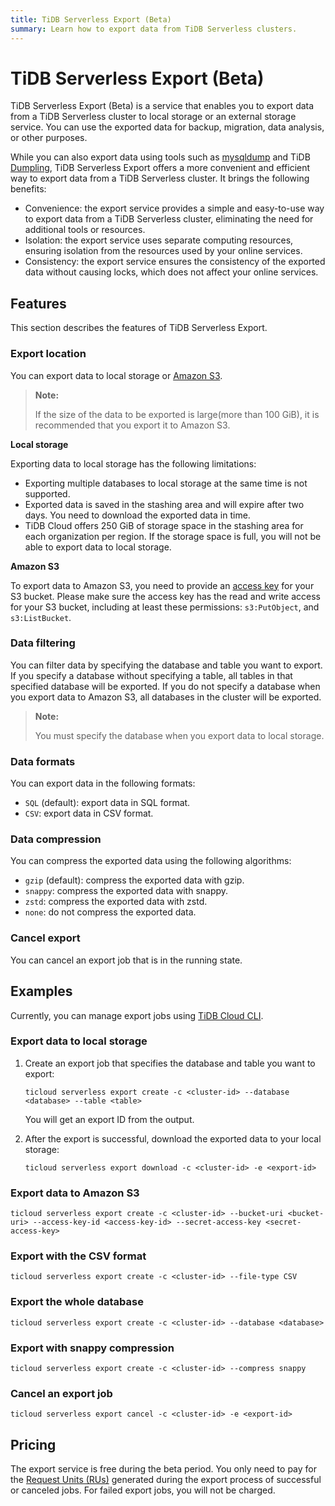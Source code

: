 ```yaml
---
title: TiDB Serverless Export (Beta)
summary: Learn how to export data from TiDB Serverless clusters.
---
```


# TiDB Serverless Export (Beta)

TiDB Serverless Export (Beta) is a service that enables you to export data from a TiDB Serverless cluster to local storage or an external storage service. You can use the exported data for backup, migration, data analysis, or other purposes.

While you can also export data using tools such as [mysqldump](https://dev.mysql.com/doc/refman/8.0/en/mysqldump.html) and TiDB [Dumpling](https://docs.pingcap.com/tidb/dev/dumpling-overview), TiDB Serverless Export offers a more convenient and efficient way to export data from a TiDB Serverless cluster. It brings the following benefits:

- Convenience: the export service provides a simple and easy-to-use way to export data from a TiDB Serverless cluster, eliminating the need for additional tools or resources.
- Isolation: the export service uses separate computing resources, ensuring isolation from the resources used by your online services.
- Consistency: the export service ensures the consistency of the exported data without causing locks, which does not affect your online services.

## Features

This section describes the features of TiDB Serverless Export.

### Export location

You can export data to local storage or [Amazon S3](https://aws.amazon.com/s3/).

> **Note:**
>
> If the size of the data to be exported is large(more than 100 GiB), it is recommended that you export it to Amazon S3.

**Local storage**

Exporting data to local storage has the following limitations:

- Exporting multiple databases to local storage at the same time is not supported.
- Exported data is saved in the stashing area and will expire after two days. You need to download the exported data in time.
- TiDB Cloud offers 250 GiB of storage space in the stashing area for each organization per region. If the storage space is full, you will not be able to export data to local storage.

**Amazon S3**

To export data to Amazon S3, you need to provide an [access key](https://docs.aws.amazon.com/IAM/latest/UserGuide/id_credentials_access-keys.html) for your S3 bucket. Please make sure the access key has the read and write access for your S3 bucket, including at least these permissions: `s3:PutObject`, and `s3:ListBucket`.


### Data filtering

You can filter data by specifying the database and table you want to export. If you specify a database without specifying a table, all tables in that specified database will be exported. If you do not specify a database when you export data to Amazon S3, all databases in the cluster will be exported.

> **Note:**
>
> You must specify the database when you export data to local storage.

### Data formats

You can export data in the following formats:

- `SQL` (default): export data in SQL format.
- `CSV`: export data in CSV format.

### Data compression

You can compress the exported data using the following algorithms:

- `gzip` (default): compress the exported data with gzip.
- `snappy`: compress the exported data with snappy.
- `zstd`: compress the exported data with zstd.
- `none`: do not compress the exported data.

### Cancel export

You can cancel an export job that is in the running state.

## Examples

Currently, you can manage export jobs using [TiDB Cloud CLI](/tidb-cloud/cli-reference.md).

### Export data to local storage

1. Create an export job that specifies the database and table you want to export:

   ```shell
   ticloud serverless export create -c <cluster-id> --database <database> --table <table>
   ```

    You will get an export ID from the output.

2. After the export is successful, download the exported data to your local storage:

   ```shell
   ticloud serverless export download -c <cluster-id> -e <export-id>
   ```

### Export data to Amazon S3

   ```shell
   ticloud serverless export create -c <cluster-id> --bucket-uri <bucket-uri> --access-key-id <access-key-id> --secret-access-key <secret-access-key>
   ```

### Export with the CSV format

   ```shell
   ticloud serverless export create -c <cluster-id> --file-type CSV
   ```

### Export the whole database

   ```shell
   ticloud serverless export create -c <cluster-id> --database <database>
   ```

### Export with snappy compression

   ```shell
   ticloud serverless export create -c <cluster-id> --compress snappy
   ```

### Cancel an export job

   ```shell
   ticloud serverless export cancel -c <cluster-id> -e <export-id>
   ```

## Pricing

The export service is free during the beta period. You only need to pay for the [Request Units (RUs)](/tidb-cloud/tidb-cloud-glossary.md#request-unit) generated during the export process of successful or canceled jobs. For failed export jobs, you will not be charged.